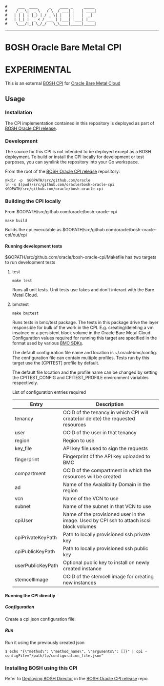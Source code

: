     #     ___  ____     _    ____ _     _____
    #    / _ \|  _ \   / \  / ___| |   | ____|
    #   | | | | |_) | / _ \| |   | |   |  _|
    #   | |_| |  _ < / ___ | |___| |___| |___
    #    \___/|_| \_/_/   \_\____|_____|_____|
***

# BOSH Oracle Bare Metal CPI

# EXPERIMENTAL

This is an external [BOSH CPI](http://bosh.io/docs/bosh-components.html#cpi) for [Oracle Bare Metal Cloud](https://cloud.oracle.com/en_US/bare-metal)

## Usage

### Installation
The CPI implementation contained in this repository is deployed as part of  [BOSH Oracle CPI release](https://github.com/oracle/bosh-oracle-cpi-release). 

### Development

The source for this CPI is not intended to be deployed except as a BOSH deployment. 
To build or install the CPI locally for development or test purposes, you can symlink the repository into your Go workspace.

From the root of the [BOSH Oracle CPI release](https://github.com/oracle/bosh-oracle-cpi-release) repository:

```
mkdir -p  $GOPATH/src/github.com/oracle
ln -s $(pwd)/src/github.com/oracle/bosh-oracle-cpi $GOPATH/src/github.com/oracle/bosh-oracle-cpi
```

### Building the CPI locally

From $GOPATH/src/github.com/oracle/bosh-oracle-cpi

```
make build
```
Builds the cpi executable as $GOPATH/src/github.com/oracle/bosh-oracle-cpi/out/cpi

#### Running development tests

$GOPATH/src/github.com/oracle/bosh-oracle-cpi/Makefile has two targets to run development tests

1. test

    ``make test``

    Runs all unit tests. Unit tests use fakes and don't interact with the Bare Metal Cloud.


2. bmctest

    ``make bmctest``

    Runs tests in bmc/test package. The tests in this package drive the layer responsible for bulk of the work in the CPI. E.g. creating/deleting  a vm insatnce  or a persistent block volume
    in the Oracle Bare Metal Cloud. Configuration values required for running this target are specified in the format used by various [BMC SDKs](https://docs.us-phoenix-1.oraclecloud.com/Content/API/Concepts/sdkconfig.htm).

    The default configuration file name and location is ~/.oraclebmc/config.  The configuration file can contain multiple profiles. Tests run by this target
    use the [CPITEST] profile by default.

    The default file location and the profile name can be changed by
    setting the CPITEST_CONFIG and CPITEST_PROFILE environment variables respectively.

    List of configuration entries required

    | Entry         | Description
    | ------------- |-------------
    | tenancy       | OCID of the tenancy in which CPI will create(or delete) the requested resources
    | user          | OCID of the user in that tenancy 
    | region        | Region to use
    | key_file      | API key file used to sign the requests 
    | fingerprint   | Fingerprint of the API key uploaded to BMC
    | compartment   | OCID of the compartment in which the resources will be created
    | ad            | Name of the Avaialibilty Domain in the region
    | vcn           | Name of the VCN to use
    | subnet        | Name of the subnet in that VCN to use
    | cpiUser       | Name of the provisioned user in the image. Used by CPI ssh to attach iscsi block volumes
    | cpiPrivateKeyPath | Path to locally provisioned ssh private key
    | cpiPublicKeyPath | Path to locally provisioned ssh public key
    | userPublicKeyPath | Optional public key to install on newly created instance
    | stemcellImage | OCID of the stemcell image for creating new instances



#### Running the CPI directly

##### Configuration

Create a cpi.json configuration file:

##### Run
Run it using the previously created json
```
$ echo "{\"method\": \"method_name\", \"arguments\": []}" | cpi -configFile="/path/to/configuration_file.json"
```
### Installing BOSH using this CPI

Refer to [Deploying BOSH Director](https://github.com/oracle/bosh-oracle-cpi-release/tree/master/bosh-deployment) in the [BOSH Oracle CPI release](https://github.com/oracle/bosh-oracle-cpi-release) repo. 
